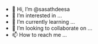 - 👋 Hi, I’m @sasathdeesa
- 👀 I’m interested in ...
- 🌱 I’m currently learning ...
- 💞️ I’m looking to collaborate on ...
- 📫 How to reach me ...

<!---
sasathdeesa/sasathdeesa is a ✨ special ✨ repository because its `README.md` (this file) appears on your GitHub profile.
You can click the Preview link to take a look at your changes.
--->
